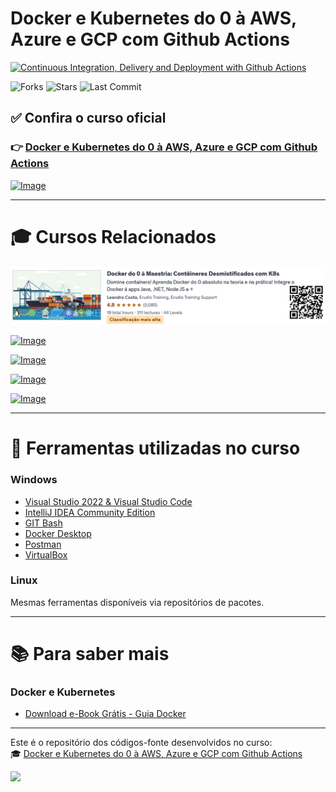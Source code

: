 # Docker e Kubernetes do 0 à AWS, Azure e GCP com Github Actions

[![Continuous Integration, Delivery and Deployment with Github Actions](https://github.com/leandrocgsi/docker-and-kubernetes-from-0-to-aws-azure-and-gcp/actions/workflows/continuous-deployment.yml/badge.svg)](https://github.com/leandrocgsi/docker-and-kubernetes-from-0-to-aws-azure-and-gcp/actions/workflows/continuous-deployment.yml)

![Forks](https://img.shields.io/github/forks/leandrocgsi/docker-and-kubernetes-from-0-to-aws-azure-and-gcp)
![Stars](https://img.shields.io/github/stars/leandrocgsi/docker-and-kubernetes-from-0-to-aws-azure-and-gcp)
![Last Commit](https://img.shields.io/github/last-commit/leandrocgsi/docker-and-kubernetes-from-0-to-aws-azure-and-gcp)

## ✅ Confira o curso oficial
### 👉 [Docker e Kubernetes do 0 à AWS, Azure e GCP com Github Actions](https://www.udemy.com/course/docker-e-kubernetes-do-0-a-aws-azure-e-gcp-com-github-actions/?couponCode=GTHB_FLASH_SALE2021)

[![Image](https://github.com/leandrocgsi/RestWithSpringBootUdemy/blob/master/Images/docker_kubernetes_aws_azure_gcp.png?raw=true "Docker e Kubernetes do 0 à AWS, Azure e GCP com Github Actions")](https://www.udemy.com/course/docker-e-kubernetes-do-0-a-aws-azure-e-gcp-com-github-actions/?couponCode=GTHB_FLASH_SALE2021)

---

# 🎓 Cursos Relacionados

[![Image](https://github.com/leandrocgsi/RestWithSpringBootUdemy/blob/master/Images/docker_do_zero_a_maestria_conteinerizacao_desmistificada.png?raw=true "Docker do Zero à Maestria - Contêinerização Desmistificada")](https://www.udemy.com/course/docker-do-zero-a-maestria-conteinerizacao-desmistificada/?couponCode=GTHB_FLASH_SALE2021)

[![Image](https://github.com/leandrocgsi/RestWithSpringBootUdemy/blob/master/Images/microservices.png?raw=true "Microservices do 0 à GCP com Spring Boot, Kubernetes e Docker")](https://www.udemy.com/course/microservices-do-0-a-gcp-com-spring-boot-kubernetes-e-docker/?couponCode=GTHB_FLASH_SALE2021)

[![Image](https://github.com/leandrocgsi/RestWithSpringBootUdemy/blob/master/Images/microservices_.net6.png?raw=true "Arquitetura de Microsserviços do 0 com ASP.NET, .NET 6 e C#")](https://www.udemy.com/course/microservices-do-0-a-gcp-com-dot-net-6-kubernetes-e-docker/?couponCode=GTHB_FLASH_SALE2021)

[![Image](https://github.com/leandrocgsi/RestWithSpringBootUdemy/blob/master/Images/rest_apis_restful_do_0_a_nuvem_com_asp_net_core_e_docker.png?raw=true "ASP.NET 2026: Do Zero à Microsoft Azure e Google Cloud com .NET, Docker e Kubernetes")](https://www.udemy.com/course/restful-apis-do-0-a-nuvem-com-aspnet-core-e-docker/?couponCode=GTHB_FLASH_SALE2021)

[![Image](https://github.com/leandrocgsi/RestWithSpringBootUdemy/blob/master/Images/rest_apis_restful_do_0_à_nuvem_com_spring_boot_2_e_docker.png?raw=true "Spring Boot 2025: REST API's RESTful do 0 à AWS e GCP com Java, Docker e Kubernetes")](https://www.udemy.com/course/restful-apis-do-0-a-nuvem-com-springboot-e-docker/?couponCode=GTHB_FLASH_SALE2021)

---

# 🧰 Ferramentas utilizadas no curso

### Windows
* [Visual Studio 2022 & Visual Studio Code](https://visualstudio.microsoft.com/pt-br/downloads/)
* [IntelliJ IDEA Community Edition](https://www.jetbrains.com/idea/download/)
* [GIT Bash](https://git-scm.com/downloads)
* [Docker Desktop](https://www.docker.com/products/docker-desktop/)
* [Postman](https://www.postman.com/downloads/)
* [VirtualBox](https://www.virtualbox.org/wiki/Downloads)

### Linux
Mesmas ferramentas disponíveis via repositórios de pacotes.

---

# 📚 Para saber mais

### Docker e Kubernetes
* [Download e-Book Grátis - Guia Docker](https://pub.erudio.com.br/guia-docker)

---

Este é o repositório dos códigos-fonte desenvolvidos no curso:  
🎓 [Docker e Kubernetes do 0 à AWS, Azure e GCP com Github Actions](https://www.udemy.com/course/docker-e-kubernetes-do-0-a-aws-azure-e-gcp-com-github-actions/?couponCode=GTHB_FLASH_SALE2021)

[<img src="https://github.com/leandrocgsi/RestWithASP-NETUdemy/blob/master/Images/udemy.png?raw=true" width="120">](https://www.udemy.com/course/docker-e-kubernetes-do-0-a-aws-azure-e-gcp-com-github-actions/?couponCode=GTHB_FLASH_SALE2021)
